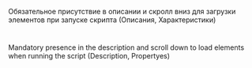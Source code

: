 Обязательное присутствие в описании и скролл вниз для загрузки элементов при запуске скрипта
(Описания, Характеристики)
# 
Mandatory presence in the description and scroll down to load elements when running the script
(Description, Propertyes)
